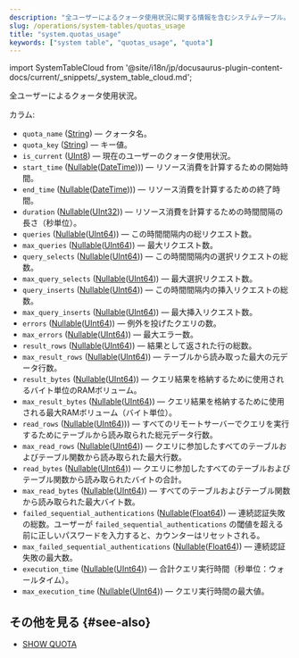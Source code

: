 ```yaml
---
description: "全ユーザーによるクォータ使用状況に関する情報を含むシステムテーブル。"
slug: /operations/system-tables/quotas_usage
title: "system.quotas_usage"
keywords: ["system table", "quotas_usage", "quota"]
---
```

import SystemTableCloud from '@site/i18n/jp/docusaurus-plugin-content-docs/current/_snippets/_system_table_cloud.md';

<SystemTableCloud/>

全ユーザーによるクォータ使用状況。

カラム:
- `quota_name` ([String](../../sql-reference/data-types/string.md)) — クォータ名。
- `quota_key` ([String](../../sql-reference/data-types/string.md)) — キー値。
- `is_current` ([UInt8](../../sql-reference/data-types/int-uint.md#uint-ranges)) — 現在のユーザーのクォータ使用状況。
- `start_time` ([Nullable](../../sql-reference/data-types/nullable.md)([DateTime](../../sql-reference/data-types/datetime.md)))) — リソース消費を計算するための開始時間。
- `end_time` ([Nullable](../../sql-reference/data-types/nullable.md)([DateTime](../../sql-reference/data-types/datetime.md)))) — リソース消費を計算するための終了時間。
- `duration` ([Nullable](../../sql-reference/data-types/nullable.md)([UInt32](../../sql-reference/data-types/int-uint.md))) — リソース消費を計算するための時間間隔の長さ（秒単位）。
- `queries` ([Nullable](../../sql-reference/data-types/nullable.md)([UInt64](../../sql-reference/data-types/int-uint.md))) — この時間間隔内の総リクエスト数。
- `max_queries` ([Nullable](../../sql-reference/data-types/nullable.md)([UInt64](../../sql-reference/data-types/int-uint.md))) — 最大リクエスト数。
- `query_selects` ([Nullable](../../sql-reference/data-types/nullable.md)([UInt64](../../sql-reference/data-types/int-uint.md))) — この時間間隔内の選択リクエストの総数。
- `max_query_selects` ([Nullable](../../sql-reference/data-types/nullable.md)([UInt64](../../sql-reference/data-types/int-uint.md))) — 最大選択リクエスト数。
- `query_inserts` ([Nullable](../../sql-reference/data-types/nullable.md)([UInt64](../../sql-reference/data-types/int-uint.md))) — この時間間隔内の挿入リクエストの総数。
- `max_query_inserts` ([Nullable](../../sql-reference/data-types/nullable.md)([UInt64](../../sql-reference/data-types/int-uint.md))) — 最大挿入リクエスト数。
- `errors` ([Nullable](../../sql-reference/data-types/nullable.md)([UInt64](../../sql-reference/data-types/int-uint.md))) — 例外を投げたクエリの数。
- `max_errors` ([Nullable](../../sql-reference/data-types/nullable.md)([UInt64](../../sql-reference/data-types/int-uint.md))) — 最大エラー数。
- `result_rows` ([Nullable](../../sql-reference/data-types/nullable.md)([UInt64](../../sql-reference/data-types/int-uint.md))) — 結果として返された行の総数。
- `max_result_rows` ([Nullable](../../sql-reference/data-types/nullable.md)([UInt64](../../sql-reference/data-types/int-uint.md))) — テーブルから読み取った最大の元データ行数。
- `result_bytes` ([Nullable](../../sql-reference/data-types/nullable.md)([UInt64](../../sql-reference/data-types/int-uint.md))) — クエリ結果を格納するために使用されるバイト単位のRAMボリューム。
- `max_result_bytes` ([Nullable](../../sql-reference/data-types/nullable.md)([UInt64](../../sql-reference/data-types/int-uint.md))) — クエリ結果を格納するために使用される最大RAMボリューム（バイト単位）。
- `read_rows` ([Nullable](../../sql-reference/data-types/nullable.md)([UInt64](../../sql-reference/data-types/int-uint.md)))) — すべてのリモートサーバーでクエリを実行するためにテーブルから読み取られた総元データ行数。
- `max_read_rows` ([Nullable](../../sql-reference/data-types/nullable.md)([UInt64](../../sql-reference/data-types/int-uint.md))) — クエリに参加したすべてのテーブルおよびテーブル関数から読み取られた最大行数。
- `read_bytes` ([Nullable](../../sql-reference/data-types/nullable.md)([UInt64](../../sql-reference/data-types/int-uint.md))) — クエリに参加したすべてのテーブルおよびテーブル関数から読み取られたバイトの合計。
- `max_read_bytes` ([Nullable](../../sql-reference/data-types/nullable.md)([UInt64](../../sql-reference/data-types/int-uint.md))) — すべてのテーブルおよびテーブル関数から読み取られた最大バイト数。
- `failed_sequential_authentications` ([Nullable](../../sql-reference/data-types/nullable.md)([Float64](../../sql-reference/data-types/float.md))) — 連続認証失敗の総数。ユーザーが `failed_sequential_authentications` の閾値を超える前に正しいパスワードを入力すると、カウンターはリセットされる。
- `max_failed_sequential_authentications` ([Nullable](../../sql-reference/data-types/nullable.md)([Float64](../../sql-reference/data-types/float.md))) — 連続認証失敗の最大数。
- `execution_time` ([Nullable](../../sql-reference/data-types/nullable.md)([UInt64](../../sql-reference/data-types/float.md))) — 合計クエリ実行時間（秒単位：ウォールタイム）。
- `max_execution_time` ([Nullable](../../sql-reference/data-types/nullable.md)([UInt64](../../sql-reference/data-types/float.md))) — クエリ実行時間の最大値。

## その他を見る {#see-also}

- [SHOW QUOTA](../../sql-reference/statements/show.md#show-quota-statement)
